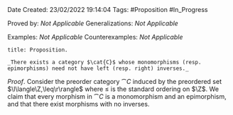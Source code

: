 <br />
<br />

Date Created: 23/02/2022 19:14:04
Tags: #Proposition #In_Progress

Proved by: _Not Applicable_
Generalizations: _Not Applicable_

Examples: _Not Applicable_
Counterexamples: _Not Applicable_

``` ad-Proposition
title: Proposition.

_There exists a category $\cat{C}$ whose monomorphisms (resp. epimorphisms) need not have left (resp. right) inverses._

```

_Proof_. Consider the preorder category $\cat{C}$ induced by the preordered set $\l\langle\Z,\leq\r\rangle$ where $\leq$ is the standard ordering on $\Z$. We claim that every morphism in $\cat{C}$ is a monomorphism and an epimorphism, and that there exist morphisms with no inverses.
